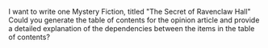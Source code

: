 I want to write one Mystery Fiction, titled "The Secret of Ravenclaw Hall" Could you generate the table of contents for the opinion article and provide a detailed explanation of the dependencies between the items in the table of contents?
